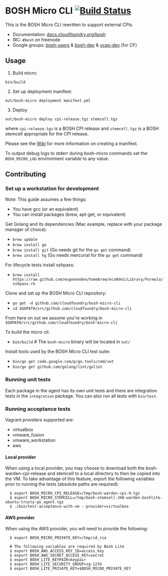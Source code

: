 # BOSH Micro CLI [![Build Status](https://travis-ci.org/cloudfoundry/bosh-micro-cli.svg?branch=master)](https://travis-ci.org/cloudfoundry/bosh-micro-cli)

This is the BOSH Micro CLI rewritten to support external CPIs.

* Documentation: [docs.cloudfoundry.org/bosh](http://docs.cloudfoundry.org/bosh)
* IRC: `#bosh` on freenode
* Google groups:
  [bosh-users](https://groups.google.com/a/cloudfoundry.org/group/bosh-users/topics) &
  [bosh-dev](https://groups.google.com/a/cloudfoundry.org/group/bosh-dev/topics) &
  [vcap-dev](https://groups.google.com/a/cloudfoundry.org/group/vcap-dev/topics) (for CF)

## Usage

1. Build micro:

  ```
  bin/build
  ```

2. Set up deployment manifest:

  ```
  out/bosh-micro deployment manifest.yml
  ```

3. Deploy

  ```
  out/bosh-micro deploy cpi-release.tgz stemcell.tgz
  ```

where `cpi-release.tgz` is a BOSH CPI release and `stemcell.tgz` is a BOSH stemcell appropriate for the CPI release.

Please see the [Wiki](https://github.com/cloudfoundry/bosh-micro-cli/wiki/BOSH-Micro-CLI-Workflow) for more information on creating a manifest.

To output debug logs to stderr during bosh-micro commands set the `BOSH_MICRO_LOG` environment variable to any value.


## Contributing

### Set up a workstation for development

Note: This guide assumes a few things:

- You have gcc (or an equivalent)
- You can install packages (brew, apt-get, or equivalent)

Get Golang and its dependencies (Mac example, replace with your package manager of choice):

- `brew update`
- `brew install go`
- `brew install git` (Go needs git for the `go get` command)
- `brew install hg` (Go needs mercurial for the `go get` command)

For lifecycle tests install sshpass:

- `brew install https://raw.github.com/eugeneoden/homebrew/eca9de1/Library/Formula/sshpass.rb`

Clone and set up the BOSH Micro CLI repository:

- `go get -d github.com/cloudfoundry/bosh-micro-cli`
- `cd $GOPATH/src/github.com/cloudfoundry/bosh-micro-cli`

From here on out we assume you're working in `$GOPATH/src/github.com/cloudfoundry/bosh-micro-cli`

To build the micro cli:

- `bin/build` # The `bosh-micro` binary will be located in `out/`

Install tools used by the BOSH Micro CLI test suite:

- `bin/go get code.google.com/p/go.tools/cmd/vet`
- `bin/go get github.com/golang/lint/golint`

### Running unit tests

Each package in the agent has its own unit tests and there are integration tests in the `integration` package.
You can also run all tests with `bin/test`.

### Running acceptance tests

Vagrant providers supported are:

* virtualbox
* vmware_fusion
* vmware_workstation
* aws

#### Local provider

  When using a local provider, you may choose to download both the
  bosh-warden-cpi-release and stemcell to a local directory to then be copied
  into the VM. To take advantage of this feature, export the following variables
  prior to running the tests (absolute paths are required):

      $ export BOSH_MICRO_CPI_RELEASE=/tmp/bosh-warden-cpi-9.tgz
      $ export BOSH_MICRO_STEMCELL=/tmp/bosh-stemcell-348-warden-boshlite-ubuntu-trusty-go_agent.tgz
      $ ./bin/test-acceptance-with-vm --provider=virtualbox

#### AWS provider

  When using the AWS provider, you will need to provide the following:

      $ export BOSH_MICRO_PRIVATE_KEY=/tmp/id_rsa

      # The following variables are required by Bosh Lite
      $ export BOSH_AWS_ACCESS_KEY_ID=access_key
      $ export BOSH_AWS_SECRET_ACCESS_KEY=secret
      $ export BOSH_LITE_KEYPAIR=keypair
      $ export BOSH_LITE_SECURITY_GROUP=sg-1234
      $ export BOSH_LITE_PRIVATE_KEY=$BOSH_MICRO_PRIVATE_KEY
